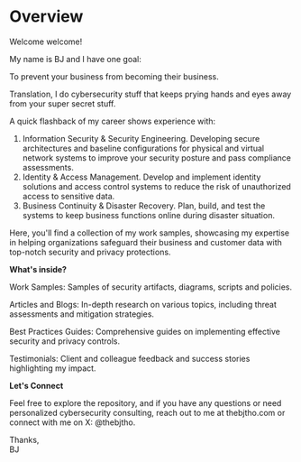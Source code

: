 # Overview
Welcome welcome!

My name is BJ and I have one goal:

To prevent your business from becoming their business. 

Translation, I do cybersecurity stuff that keeps prying hands and eyes away from your super secret stuff. 

A quick flashback of my career shows experience with: 
1. Information Security & Security Engineering. Developing secure architectures and baseline configurations for physical and virtual network systems to improve your security posture and pass compliance assessments.
2. Identity & Access Management. Develop and implement identity solutions and access control systems to reduce the risk of unauthorized access to sensitive data.
3. Business Continuity & Disaster Recovery. Plan, build, and test the systems to keep business functions online during disaster situation. 

Here, you'll find a collection of my work samples, showcasing my expertise in helping organizations safeguard their business and customer data with top-notch security and privacy protections.

**What's inside?**

Work Samples: Samples of security artifacts, diagrams, scripts and policies.  

Articles and Blogs: In-depth research on various topics, including threat assessments and mitigation strategies.  

Best Practices Guides: Comprehensive guides on implementing effective security and privacy controls.  

Testimonials: Client and colleague feedback and success stories highlighting my impact. 

**Let's Connect**  

Feel free to explore the repository, and if you have any questions or need personalized cybersecurity consulting, reach out to me at thebjtho.com or connect with me on X: @thebjtho.

Thanks,  
BJ
